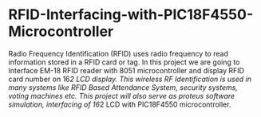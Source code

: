 # RFID-Interfacing-with-PIC18F4550-Microcontroller
Radio Frequency Identification (RFID) uses radio frequency to read information stored in a RFID card or tag. In this project we are going to Interface EM-18 RFID reader with 8051 microcontroller and display RFID card number on 16*2 LCD display. This wireless RF Identification is used in many systems like RFID Based Attendance System, security systems, voting machines etc. This project will also serve as proteus software simulation,  interfacing of 16*2 LCD with  PIC18F4550 microcontroller.
